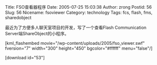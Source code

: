 Title: FSO查看器程序
Date: 2005-07-25 15:03:38
Author: zrong
Postid: 56
Slug: 56
Nicename: fsoviewer
Category: technology
Tags: fcs, flash, fms, sharedobject

最近为了方便多人聊天室项目的开发，写了一个查看Flash Communication
Server端ShareObject的小程序。

[kml\_flashembed movie="/wp-content/uploads/2005/fso\_viewer.swf"
fversion="7" width="300" height="450" bgcolor="\#ffffff" menu="false"/]

[download id="53"]

